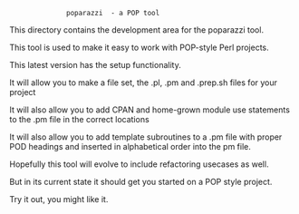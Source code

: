 

                  poparazzi  - a POP tool


This directory contains the development area for the poparazzi tool.

This tool is used to make it easy to work with POP-style Perl projects.

This latest version has the setup functionality.

It will allow you to make a file set, the .pl, .pm and .prep.sh files for your project

It will also allow you to add CPAN and home-grown module use statements to the .pm file in the correct locations

It will also allow you to add template subroutines to a .pm file with proper POD headings and inserted in alphabetical order into the pm file.

Hopefully this tool will evolve to include refactoring usecases as well.

But in its current state it should get you started on a POP style project.

Try it out, you might like it.

